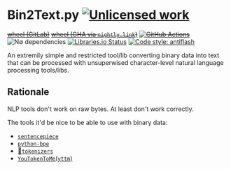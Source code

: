 Bin2Text.py [![Unlicensed work](https://raw.githubusercontent.com/unlicense/unlicense.org/master/static/favicon.png)](https://unlicense.org/)
==========
~~[wheel (GitLab)](https://gitlab.com/KOLANICH-libs/Bin2Text.py/-/jobs/artifacts/master/raw/dist/Bin2Text-0.CI-py3-none-any.whl?job=build)~~
~~[wheel (GHA via `nightly.link`)](https://nightly.link/KOLANICH-libs/Bin2Text.py/workflows/CI/master/Bin2Text-0.CI-py3-none-any.whl)~~
~~[![GitHub Actions](https://github.com/KOLANICH-libs/Bin2Text.py/workflows/CI/badge.svg)](https://github.com/KOLANICH-libs/Bin2Text.py/actions/)~~
![N∅ dependencies](https://shields.io/badge/-N∅_Ъ_deps!-0F0)
[![Libraries.io Status](https://img.shields.io/librariesio/github/KOLANICH-libs/Bin2Text.py.svg)](https://libraries.io/github/KOLANICH-libs/Bin2Text.py)
[![Code style: antiflash](https://img.shields.io/badge/code%20style-antiflash-FFF.svg)](https://codeberg.org/KOLANICH-tools/antiflash.py)

An extremily simple and restricted tool/lib converting binary data into text that can be processed with unsuperwised character-level natural language processing tools/libs.

## Rationale

NLP tools don't work on raw bytes. At least don't work correctly.

The tools it'd be nice to be able to use with binary data:
* [`sentencepiece`](https://github.com/google/sentencepiece)
* [`python-bpe`](https://github.com/soaxelbrooke/python-bpe)
* [🤗`tokenizers`](https://github.com/huggingface/tokenizers)
* [`YouTokenToMe`(`yttm`)](https://github.com/VKCOM/YouTokenToMe)
